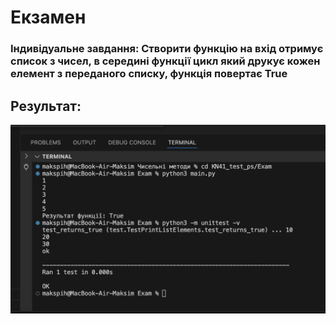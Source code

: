 # Екзамен
### Індивідуальне завдання: Створити функцію на вхід отримує список з чисел, в середині функції цикл який друкує кожен елемент з переданого списку, функція повертає True

## Результат:
![Скріншот](exam.png)